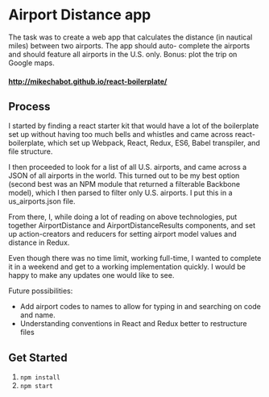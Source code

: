 # Airport Distance app
The task was to create a web app that calculates the distance (in nautical miles) between two airports. The app should auto-
complete the airports and should feature all airports in the U.S. only. Bonus: plot the trip on Google maps.

#### http://mikechabot.github.io/react-boilerplate/

## Process
I started by finding a react starter kit that would have a lot of the boilerplate set up without having too much bells and whistles and came across react-boilerplate, which set up Webpack, React, Redux, ES6, Babel transpiler, and file structure.

I then proceeded to look for a list of all U.S. airports, and came across a JSON of all airports in the world. This turned out to be my best option (second best was an NPM module that returned a filterable Backbone model), which I then parsed to filter only U.S. airports. I put this in a us_airports.json file.

From there, I, while doing a lot of reading on above technologies, put together AirportDistance and AirportDistanceResults components, and set up action-creators and reducers for setting airport model values and distance in Redux.

Even though there was no time limit, working full-time, I wanted to complete it in a weekend and get to a working implementation quickly. I would be happy to make any updates one would like to see.

Future possibilities:
- Add airport codes to names to allow for typing in and searching on code and name.
- Understanding conventions in React and Redux better to restructure files


## Get Started
1. `npm install`
2. `npm start`
